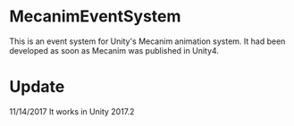 # MecanimEventSystem

This is an event system for Unity's Mecanim animation system.
It had been developed as soon as Mecanim was published in Unity4.

# Update

11/14/2017
It works in Unity 2017.2       
